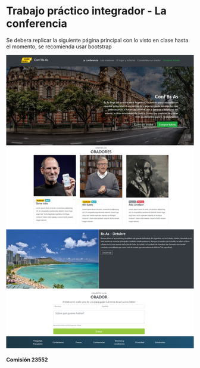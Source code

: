 # Trabajo práctico integrador - La conferencia
<p>Se debera replicar la siguiente página principal con lo visto en clase hasta el momento, se recomienda usar bootstrap </p>

![resultadoEsperado](/assets/img/final_front_2021.jpg)

#### Comisión 23552


